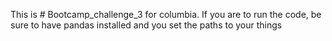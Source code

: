 This is # Bootcamp_challenge_3 for columbia. If you are to run the code, be sure to have pandas installed and you set the paths to your things
